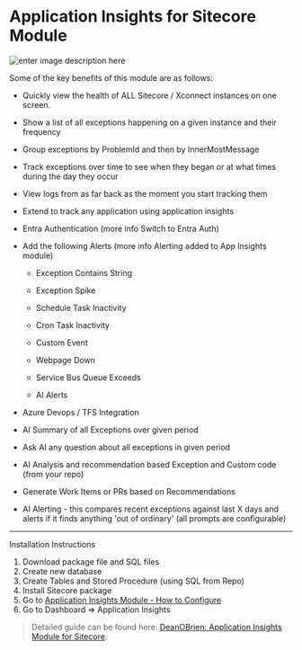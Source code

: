 # Application Insights for Sitecore Module

![enter image description here](https://deanobrien.uk/wp-content/uploads/2022/11/ApplicationInsights.png)

Some of the key benefits of this module are as follows:

 - Quickly view the health of ALL Sitecore / Xconnect instances on one screen.

 - Show a list of all exceptions happening on a given instance and their frequency

 - Group exceptions by ProblemId and then by InnerMostMessage

 - Track exceptions over time to see when they began or at what times during the day they occur

 - View logs from as far back as the moment you start tracking them
 
 - Extend to track any application using application insights

 - Entra Authentication (more info Switch to Entra Auth)

 - Add the following Alerts (more info Alerting added to App Insights module)

   - Exception Contains String

   - Exception Spike

   - Schedule Task Inactivity

   - Cron Task Inactivity

   - Custom Event

   - Webpage Down

   - Service Bus Queue Exceeds

   - AI Alerts

 - Azure Devops / TFS Integration

 - AI Summary of all Exceptions over given period

 - Ask AI any question about all exceptions in given period

 - AI Analysis and recommendation based Exception and Custom code (from your repo)

 - Generate Work Items or PRs based on Recommendations

 - AI Alerting - this compares recent exceptions against last X days and alerts if it finds anything 'out of ordinary' (all prompts are configurable)

 
 --------------------------------
 
 Installation Instructions
 
 1) Download package file and SQL files
 2) Create new database
 3) Create Tables and Stored Procedure (using SQL from Repo)
 4) Install Sitecore package
 5) Go to [Application Insights Module - How to Configure](https://deanobrien.uk/application-insights-for-sitecore-module/)
 6) Go to Dashboard => Application Insights
 
 
> Detailed guide can be found here: [DeanOBrien: Application Insights Module for Sitecore](https://deanobrien.uk/application-insights-for-sitecore-module/).
